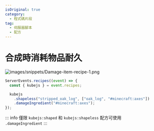 ```yaml
---
isOriginal: true
category:
  - 程式碼片段
tag:
  - 伺服器腳本
  - 配方
---
```


# 合成時消耗物品耐久

![images/snippets/Damage-item-recipe-1.png](/images/snippets/Damage-item-recipe-1.png)

```js
ServerEvents.recipes((event) => {
  const { kubejs } = event.recipes;

  kubejs
    .shapeless("stripped_oak_log", ["oak_log", "#minecraft:axes"])
    .damageIngredient("#minecraft:axes");
});
```

::: info
僅限 `kubejs:shaped` 和 `kubejs:shapeless` 配方可使用 `.damageIngredient`
:::